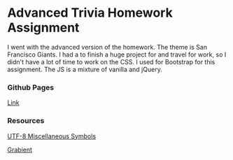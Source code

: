 # Advanced Trivia Homework Assignment

I went with the advanced version of the homework. The theme is San Francisco Giants. I had a to finish a huge project for and travel for work, so I didn't have a lot of time to work on the CSS. I used for Bootstrap for this assignment. The JS is a mixture of vanilla and jQuery.

### Github Pages
[Link](https://jeffreylowy.github.io/TriviaGame)

### Resources 

[UTF-8 Miscellaneous Symbols](https://www.w3schools.com/charsets/ref_utf_misc_symbols.asp)

[Grabient](https://www.grabient.com/)

